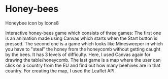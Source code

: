 # Honey-bees

Honeybee icon by Icons8

Interactive honey-bees game which consists of three games:
The first one is an animation made using Canvas which starts when the Start button is pressed.
The second one is a game which looks like Minesweeper in which you have to "steal" the honey from the
honeycomb without getting caught by the bees. It has 3 levels of difficulty. Here, I used Canvas again for
drawing the table/honeycomb.
The last game is a map where the user can click on a country from the EU and find out how many
beehives are in that country. For creating the map, I used the Leaflet API.
